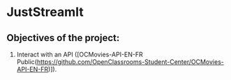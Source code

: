 # JustStreamIt 

## Objectives of the project:  

1. Interact with an API ([OCMovies-API-EN-FR
Public(https://github.com/OpenClassrooms-Student-Center/OCMovies-API-EN-FR)]).  
